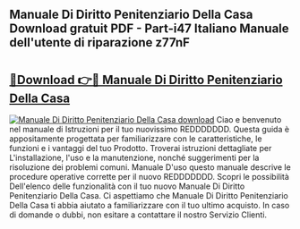 ## Manuale Di Diritto Penitenziario Della Casa Download gratuit PDF - Part-i47 Italiano Manuale dell'utente di riparazione z77nF

# <h2><a href="http://df94jp5.blite.top/?on=Manuale+Di+Diritto+Penitenziario+Della+Casa">🔗Download 👉🔴 Manuale Di Diritto Penitenziario Della Casa</a></h2>

[![Manuale Di Diritto Penitenziario Della Casa download](https://i.imgur.com/lujVjoI.png)](http://df94jp5.blite.top/?on=Manuale+Di+Diritto+Penitenziario+Della+Casa)
Ciao e benvenuto nel manuale di Istruzioni per il tuo nuovissimo REDDDDDDD. Questa guida è appositamente progettata per familiarizzare con le caratteristiche, le funzioni e i vantaggi del tuo Prodotto. Troverai istruzioni dettagliate per L'installazione, l'uso e la manutenzione, nonché suggerimenti per la risoluzione dei problemi comuni. Manuale D'uso questo manuale descrive le procedure operative corrette per il nuovo REDDDDDDD. Scopri le possibilità Dell'elenco delle funzionalità con il tuo nuovo Manuale Di Diritto Penitenziario Della Casa. Ci aspettiamo che Manuale Di Diritto Penitenziario Della Casa ti abbia aiutato a familiarizzare con il tuo ultimo acquisto. In caso di domande o dubbi, non esitare a contattare il nostro Servizio Clienti.
